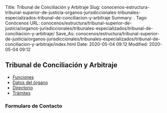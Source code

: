 Title: Tribunal de Conciliación y Arbitraje
Slug: conocenos-estructura-tribunal-superior-de-justicia-organos-jurisdiccionales-tribunales-especializados-tribunal-de-conciliacion-y-arbitraje
Summary: .
Tags: Conócenos
URL: conocenos/estructura/tribunal-superior-de-justicia/organos-jurisdiccionales/tribunales-especializados/tribunal-de-conciliacion-y-arbitraje/
Save_As: conocenos/estructura/tribunal-superior-de-justicia/organos-jurisdiccionales/tribunales-especializados/tribunal-de-conciliacion-y-arbitraje/index.html
Date: 2020-05-04 09:12
Modified: 2020-05-04 09:12


## Tribunal de Conciliación y Arbitraje


* [Funciones](funciones/)
* [Datos del órgano](datos-del-órgano/)
* [Directorio](directorio/)  
* [Trámites](trámites/)



### Formularo de Contacto



